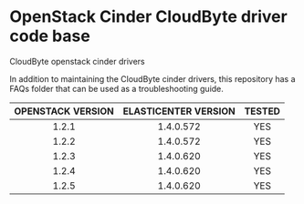 # OpenStack Cinder CloudByte driver code base

CloudByte openstack cinder drivers

In addition to maintaining the CloudByte cinder drivers, this repository has a FAQs folder that can be used as a troubleshooting guide.


| OPENSTACK VERSION  | ELASTICENTER VERSION | TESTED |
| :---------------:  | :------------------: | :----: |
|      1.2.1         |      1.4.0.572       |   YES  |
|      1.2.2         |      1.4.0.572       |   YES  |
|      1.2.3         |      1.4.0.620       |   YES  |
|      1.2.4         |      1.4.0.620       |   YES  |
|      1.2.5         |      1.4.0.620       |   YES  |
